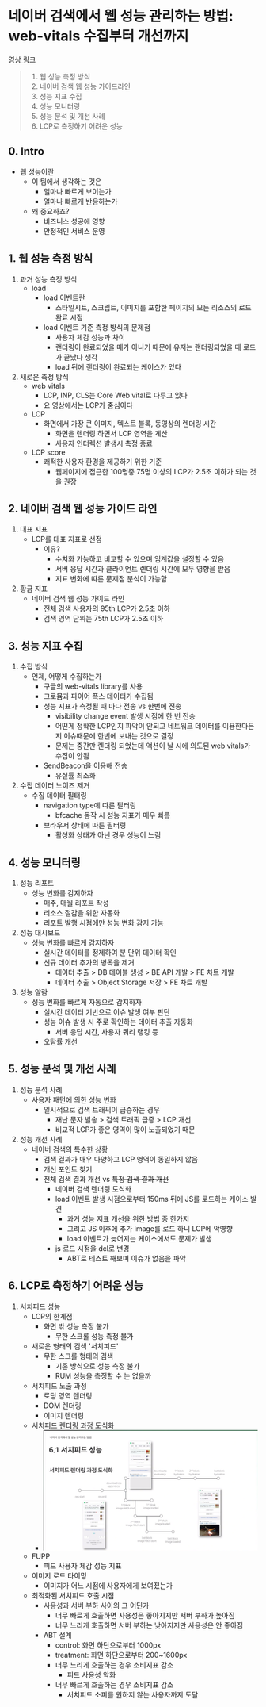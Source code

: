 # 네이버 검색에서 웹 성능 관리하는 방법: web-vitals 수집부터 개선까지

[영상 링크](https://tv.naver.com/v/67445696)

> 1. 웹 성능 측정 방식
> 2. 네이버 검색 웹 성능 가이드라인
> 3. 성능 지표 수집
> 4. 성능 모니터링
> 5. 성능 분석 및 개선 사례
> 6. LCP로 측정하기 어려운 성능

## 0. Intro

- 웹 성능이란
  - 이 팀에서 생각하는 것은
    - 얼마나 빠르게 보이는가
    - 얼마나 빠르게 반응하는가
  - 왜 중요하죠?
    - 비즈니스 성공에 영향
    - 안정적인 서비스 운영

## 1. 웹 성능 측정 방식

1. 과거 성능 측정 방식
   - load
     - load 이벤트란
       - 스타일시트, 스크립트, 이미지를 포함한 페이지의 모든 리소스의 로드 완료 시점
     - load 이벤트 기준 측정 방식의 문제점
       - 사용자 체감 성능과 차이
       - 랜더링이 완료되었을 때가 아니기 때문에 유저는 랜더링되었을 때 로드가 끝났다 생각
       - load 뒤에 랜더링이 완료되는 케이스가 있다
2. 새로운 측정 방식
   - web vitals
     - LCP, INP, CLS는 Core Web vital로 다루고 있다
     - 요 영상에서는 LCP가 중심이다
   - LCP
     - 화면에서 가장 큰 이미지, 텍스트 블록, 동영상의 렌더링 시간
       - 화면을 렌더링 하면서 LCP 영역을 계산
       - 사용자 인터렉션 발생시 측정 종료
   - LCP score
     - 쾌적한 사용자 환경을 제공하기 위한 기준
       - 웹페이지에 접근한 100명중 75명 이상의 LCP가 2.5초 이하가 되는 것을 권장

## 2. 네이버 검색 웹 성능 가이드 라인

1. 대표 지표
   - LCP를 대표 지표로 선정
     - 이유?
       - 수치화 가능하고 비교할 수 있으며 임계값을 설정할 수 있음
       - 서버 응답 시간과 클라이언트 렌더링 시간에 모두 영향을 받음
       - 지표 변화에 따른 문제점 분석이 가능함
2. 황금 지표
   - 네이버 검색 웹 성능 가이드 라인
     - 전체 검색 사용자의 95th LCP가 2.5초 이하
     - 검색 영역 단위는 75th LCP가 2.5초 이하

## 3. 성능 지표 수집

1. 수집 방식
   - 언제, 어떻게 수집하는가
     - 구글의 web-vitals library를 사용
     - 크로뮴과 파이어 폭스 데이터가 수집됨
     - 성능 지표가 측정될 때 마다 전송 vs 한번에 전송
       - visibility change event 발생 시점에 한 번 전송
       - 어떤게 정확한 LCP인지 파악이 안되고 네트워크 데이터를 이용한다든지 이슈때문에 한번에 보내는 것으로 결정
       - 문제는 중간만 렌더링 되었는데 액션이 날 시에 의도된 web vitals가 수집이 안됨
     - SendBeacon을 이용해 전송
       - 유실률 최소화
2. 수집 데이터 노이즈 제거
   - 수집 데이터 필터링
     - navigation type에 따른 필터링
       - bfcache 동작 시 성능 지표가 매우 빠름
     - 브라우저 상태에 따른 필터링
       - 활성화 상태가 아닌 경우 성능이 느림

## 4. 성능 모니터링

1. 성능 리포트
   - 성능 변화를 감지하자
     - 매주, 매월 리포트 작성
     - 리소스 절감을 위한 자동화
     - 리포트 발행 시점에만 성능 변화 감지 가능
2. 성능 대시보드
   - 성능 변화를 빠르게 감지하자
     - 실시간 데이터를 정제하여 분 단위 데이터 확인
     - 신규 데이터 추가의 병목을 제거
       - 데이터 추출 > DB 테이블 생성 > BE API 개발 > FE 차트 개발
       - 데이터 추출 > Object Storage 저장 > FE 차트 개발
3. 성능 알람
   - 성능 변화를 빠르게 자동으로 감지하자
     - 실시간 데이터 기반으로 이슈 발생 여부 판단
     - 성능 이슈 발생 시 주로 확인하는 데이터 추출 자동화
       - 서버 응답 시간, 사용자 쿼리 랭킹 등
     - 오탐률 개선

## 5. 성능 분석 및 개선 사례

1. 성능 분석 사례
   - 사용자 패턴에 의한 성능 변화
     - 일시적으로 검색 트래픽이 급증하는 경우
       - 재난 문자 발송 > 검색 트래픽 급증 > LCP 개선
       - 비교적 LCP가 좋은 영역이 많이 노출되었기 때문
2. 성능 개선 사례
   - 네이버 검색의 특수한 상황
     - 검색 결과가 매우 다양하고 LCP 영역이 동일하지 않음
     - 개선 포인트 찾기
     - 전체 검색 결과 개선 vs ~~특정 검색 결과 개선~~
       - 네이버 검색 렌더링 도식화
       - load 이벤트 발생 시점으로부터 150ms 뒤에 JS를 로드하는 케이스 발견
         - 과거 성능 지표 개선을 위한 방법 중 한가지
         - 그리고 JS 이후에 추가 image를 로드 하니 LCP에 악영향
         - load 이벤트가 늦어지는 케이스에서도 문제가 발생
       - js 로드 시점을 dcl로 변경
         - ABT로 테스트 해보며 이슈가 없음을 파악

## 6. LCP로 측정하기 어려운 성능

1. 서치피드 성능
   - LCP의 한계점
     - 화면 밖 성능 측정 불가
       - 무한 스크롤 성능 측정 불가
   - 새로운 형태의 검색 '서치피드'
     - 무한 스크롤 형태의 검색
       - 기존 방식으로 성능 측정 불가
       - RUM 성능을 측정할 수 는 없을까
   - 서치피드 노출 과정
     - 로딩 영역 렌더링
     - DOM 렌더링
     - 이미지 렌더링
   - 서치피드 렌더링 과정 도식화
     - ![](./serchfeed.PNG)
   - FUPP
     - 피드 사용자 체감 성능 지표
   - 이미지 로드 타이밍
     - 이미지가 어느 시점에 사용자에게 보여졌는가
   - 최적화된 서치피드 호출 시점
     - 사용성과 서버 부하 사이의 그 어딘가
       - 너무 빠르게 호출하면 사용성은 좋아지지만 서버 부하가 높아짐
       - 너무 느리게 호출하면 서버 부하는 낮아지지만 사용성은 안 좋아짐
     - ABT 설계
       - control: 화면 하단으로부터 1000px
       - treatment: 화면 하단으로부터 200~1600px
       - 너무 느리게 호출하는 경우 소비지표 감소
         - 피드 사용성 악화
       - 너무 빠르게 호출하는 경우 소비지표 감소
         - 서치피드 소피를 원하지 않는 사용자까지 도달
